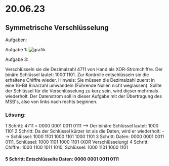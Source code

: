# 20.06.23
## Symmetrische Verschlüsselung


Aufgaben:

Aufgabe 1:
![grafik](https://github.com/Marzioappli/Modul114/assets/90458224/7974e9bc-5bd8-4481-83a0-261d10d081d4)

Aufgabe 3:

Verschlüsseln sie die Dezimalzahl 4711 von Hand als XOR-Stromchiffre. Der binäre Schlüssel lautet: 1000'1101. Zur Kontrolle entschlüsseln sie die erhaltene Chiffre wieder.
Hinweis: Sie müssen die Dezimalzahl zuerst in eine 16-Bit Binärzahl umwandeln (Führende Nullen nicht weglassen). Sollte der Schlüssel für die Verschlüsselung zu kurz sein, wird dieser mehrmals wiederholt. Der Datenstrom soll in dieser Aufgabe mit der Übertragung des MSB's, also von links nach rechts beginnen.

### Lösung:
1 Schritt: 4711 = 0000 0001 0011 0111 -->  Der binäre Schlüssel lautet: 1000 1101
2 Schritt: Da der Schlüssel kürzer ist als die Daten, wird er wiederholt: --> Schlüssel: 1000 1101 1000 1101 1000 1101
3 Schritt: Daten: 0000 0001 0011 0111, Schlüssel: 1000 1101 1000 1101 (XOR Verschlüsselung)
4 Schritt: Chiffre: 1000 1100 1011 1010, Schlüssel: 1000 1101 1000 1101
#### 5 Schritt: Entschlüsselte Daten: 0000 0001 0011 0111
